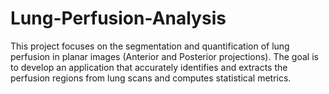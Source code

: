 # Lung-Perfusion-Analysis
This project focuses on the segmentation and quantification of lung perfusion in planar images (Anterior and Posterior projections). The goal is to develop an application that accurately identifies and extracts the perfusion regions from lung scans and computes statistical metrics.
